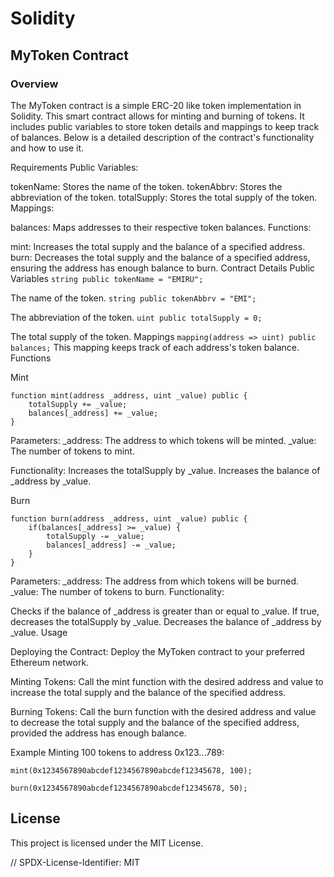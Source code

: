 # Solidity

## MyToken Contract

### Overview

The MyToken contract is a simple ERC-20 like token implementation in Solidity. This smart contract allows for minting and burning of tokens. It includes public variables to store token details and mappings to keep track of balances. Below is a detailed description of the contract's functionality and how to use it.

Requirements
Public Variables:

tokenName: Stores the name of the token.
tokenAbbrv: Stores the abbreviation of the token.
totalSupply: Stores the total supply of the token.
Mappings:

balances: Maps addresses to their respective token balances.
Functions:

mint: Increases the total supply and the balance of a specified address.
burn: Decreases the total supply and the balance of a specified address, ensuring the address has enough balance to burn.
Contract Details
Public Variables
```string public tokenName = "EMIRU";```

The name of the token.
```string public tokenAbbrv = "EMI";```

The abbreviation of the token.
```uint public totalSupply = 0;```

The total supply of the token.
Mappings
```mapping(address => uint) public balances;```
This mapping keeps track of each address's token balance.
Functions

Mint
```solidity
function mint(address _address, uint _value) public {
    totalSupply += _value;
    balances[_address] += _value;
}
```
Parameters:
_address: The address to which tokens will be minted.
_value: The number of tokens to mint.

Functionality:
Increases the totalSupply by _value.
Increases the balance of _address by _value.

Burn
```solidity
function burn(address _address, uint _value) public {
    if(balances[_address] >= _value) {
        totalSupply -= _value;
        balances[_address] -= _value;
    }
}
```
Parameters:
_address: The address from which tokens will be burned.
_value: The number of tokens to burn.
Functionality:

Checks if the balance of _address is greater than or equal to _value.
If true, decreases the totalSupply by _value.
Decreases the balance of _address by _value.
Usage

Deploying the Contract:
Deploy the MyToken contract to your preferred Ethereum network.

Minting Tokens:
Call the mint function with the desired address and value to increase the total supply and the balance of the specified address.

Burning Tokens:
Call the burn function with the desired address and value to decrease the total supply and the balance of the specified address, provided the address has enough balance.

Example
Minting 100 tokens to address 0x123...789:

```solidity
mint(0x1234567890abcdef1234567890abcdef12345678, 100);

burn(0x1234567890abcdef1234567890abcdef12345678, 50);
```
## License
This project is licensed under the MIT License.


// SPDX-License-Identifier: MIT
